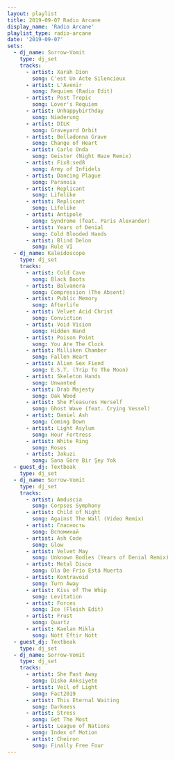 ```yaml
---
layout: playlist
title: 2019-09-07 Radio Arcane
display_name: 'Radio Arcane'
playlist_type: radio-arcane
date: '2019-09-07'
sets:
  - dj_name: Sorrow-Vomit
    type: dj_set
    tracks:
      - artist: Xarah Dion
        song: C'est Un Acte Silencieux
      - artist: L'Avenir
        song: Requiem (Radio Edit)
      - artist: Post Tropic
        song: Lover's Requiem
      - artist: Unhappybirthday
        song: Niederung
      - artist: DILK
        song: Graveyard Orbit
      - artist: Belladonna Grave
        song: Change of Heart
      - artist: Carlo Onda
        song: Geister (Night Haze Remix)
      - artist: Fix8:sed8
        song: Army of Infidels
      - artist: Dancing Plague
        song: Paranoia
      - artist: Replicant
        song: Lifelike
      - artist: Replicant
        song: Lifelike
      - artist: Antipole
        song: Syndrome (feat. Paris Alexander)
      - artist: Years of Denial
        song: Cold Blooded Hands
      - artist: Blind Delon
        song: Rule VI                       
  - dj_name: Kaleidoscope
    type: dj_set        
    tracks:
      - artist: Cold Cave
        song: Black Boots
      - artist: Balvanera
        song: Compression (The Absent)
      - artist: Public Memory
        song: Afterlife
      - artist: Velvet Acid Christ
        song: Conviction
      - artist: Void Vision
        song: Hidden Hand
      - artist: Poison Point
        song: You Are The Clock
      - artist: Milliken Chamber
        song: Fallen Heart
      - artist: Alien Sex Fiend
        song: E.S.T. (Trip To The Moon)
      - artist: Skeleton Hands
        song: Unwanted
      - artist: Drab Majesty
        song: Oak Wood
      - artist: She Pleasures Herself
        song: Ghost Wave (feat. Crying Vessel)
      - artist: Daniel Ash
        song: Coming Down
      - artist: Light Asylum
        song: Hour Fortress
      - artist: White Ring
        song: Roses
      - artist: Jakuzi
        song: Sana Göre Bir Şey Yok
  - guest_dj: Textbeak
    type: dj_set
  - dj_name: Sorrow-Vomit
    type: dj_set
    tracks:
      - artist: Amduscia
        song: Corpses Symphony
      - artist: Child of Night
        song: Against The Wall (Video Remix)
      - artist: Гласность
        song: Вспоминай
      - artist: Ash Code
        song: Glow
      - artist: Velvet May
        song: Unknown Bodies (Years of Denial Remix)
      - artist: Metal Disco
        song: Ola De Frío Está Muerta
      - artist: Kontravoid
        song: Turn Away
      - artist: Kiss of The Whip
        song: Levitation
      - artist: Forces
        song: Ice (Fleish Edit)
      - artist: Frust
        song: Quartz
      - artist: Kaelan Mikla
        song: Nótt Eftir Nótt
  - guest_dj: Textbeak
    type: dj_set
  - dj_name: Sorrow-Vomit
    type: dj_set
    tracks:
      - artist: She Past Away
        song: Disko Anksiyete
      - artist: Veil of Light
        song: Fact2019
      - artist: This Eternal Waiting
        song: Darkness
      - artist: Stress
        song: Get The Most
      - artist: League of Nations
        song: Index of Motion
      - artist: Cheiron
        song: Finally Free Four
---
```

